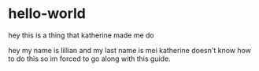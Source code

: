 # hello-world
hey this is a thing that katherine made me do

hey my name is lillian and my last name is mei 
katherine doesn't know how to do this so im forced to go along with this guide.
